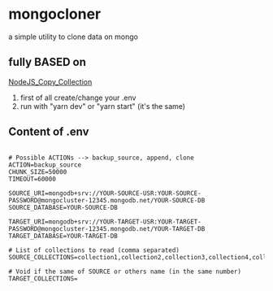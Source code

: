 # mongocloner

a simple utility to clone data on mongo

## fully BASED on

[NodeJS_Copy_Collection](https://github.com/matszrmn/NodeJS_Copy_Collection/tree/master/src)

1. first of all create/change your .env
1. run with "yarn dev" or "yarn start" (it's the same)

## Content of .env

```env

# Possible ACTIONs --> backup_source, append, clone
ACTION=backup_source
CHUNK_SIZE=50000
TIMEOUT=60000

SOURCE_URI=mongodb+srv://YOUR-SOURCE-USR:YOUR-SOURCE-PASSWORD@mongocluster-12345.mongodb.net/YOUR-SOURCE-DB
SOURCE_DATABASE=YOUR-SOURCE-DB

TARGET_URI=mongodb+srv://YOUR-TARGET-USR:YOUR-TARGET-PASSWORD@mongocluster-12345.mongodb.net/YOUR-TARGET-DB
TARGET_DATABASE=YOUR-TARGET-DB

# List of collections to read (comma separated)
SOURCE_COLLECTIONS=collection1,collection2,collection3,collection4,collection5

# Void if the same of SOURCE or others name (in the same number)
TARGET_COLLECTIONS=

```
